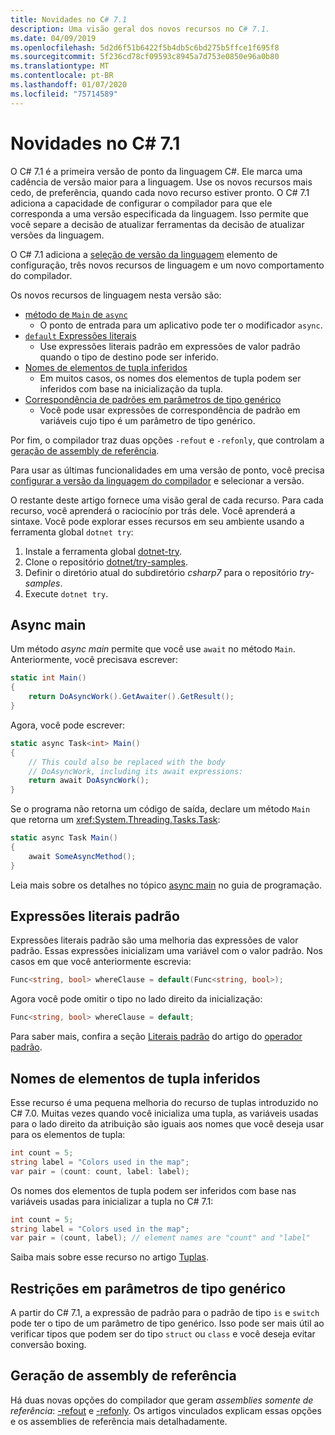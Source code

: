 ```yaml
---
title: Novidades no C# 7.1
description: Uma visão geral dos novos recursos no C# 7.1.
ms.date: 04/09/2019
ms.openlocfilehash: 5d2d6f51b6422f5b4db5c6bd275b5ffce1f695f8
ms.sourcegitcommit: 5f236cd78cf09593c8945a7d753e0850e96a0b80
ms.translationtype: MT
ms.contentlocale: pt-BR
ms.lasthandoff: 01/07/2020
ms.locfileid: "75714589"
---
```

# <a name="whats-new-in-c-71"></a>Novidades no C# 7.1

O C# 7.1 é a primeira versão de ponto da linguagem C#. Ele marca uma cadência de versão maior para a linguagem. Use os novos recursos mais cedo, de preferência, quando cada novo recurso estiver pronto. O C# 7.1 adiciona a capacidade de configurar o compilador para que ele corresponda a uma versão especificada da linguagem. Isso permite que você separe a decisão de atualizar ferramentas da decisão de atualizar versões da linguagem.

O C# 7.1 adiciona a [seleção de versão da linguagem](../language-reference/configure-language-version.md) elemento de configuração, três novos recursos de linguagem e um novo comportamento do compilador.

Os novos recursos de linguagem nesta versão são:

- [método de `Main` de `async`](#async-main)
  - O ponto de entrada para um aplicativo pode ter o modificador `async`.
- [`default` Expressões literais](#default-literal-expressions)
  - Use expressões literais padrão em expressões de valor padrão quando o tipo de destino pode ser inferido.
- [Nomes de elementos de tupla inferidos](#inferred-tuple-element-names)
  - Em muitos casos, os nomes dos elementos de tupla podem ser inferidos com base na inicialização da tupla.
- [Correspondência de padrões em parâmetros de tipo genérico](#pattern-matching-on-generic-type-parameters)
  - Você pode usar expressões de correspondência de padrão em variáveis cujo tipo é um parâmetro de tipo genérico.

Por fim, o compilador traz duas opções `-refout` e `-refonly`, que controlam a [geração de assembly de referência](#reference-assembly-generation).

Para usar as últimas funcionalidades em uma versão de ponto, você precisa [configurar a versão da linguagem do compilador](../language-reference/configure-language-version.md) e selecionar a versão.

O restante deste artigo fornece uma visão geral de cada recurso. Para cada recurso, você aprenderá o raciocínio por trás dele. Você aprenderá a sintaxe. Você pode explorar esses recursos em seu ambiente usando a ferramenta global `dotnet try`:

1. Instale a ferramenta global [dotnet-try](https://github.com/dotnet/try/blob/master/README.md#setup).
1. Clone o repositório [dotnet/try-samples](https://github.com/dotnet/try-samples).
1. Definir o diretório atual do subdiretório *csharp7* para o repositório *try-samples*.
1. Execute `dotnet try`.

## <a name="async-main"></a>Async main

Um método *async main* permite que você use `await` no método `Main`.
Anteriormente, você precisava escrever:

```csharp
static int Main()
{
    return DoAsyncWork().GetAwaiter().GetResult();
}
```

Agora, você pode escrever:

```csharp
static async Task<int> Main()
{
    // This could also be replaced with the body
    // DoAsyncWork, including its await expressions:
    return await DoAsyncWork();
}
```

Se o programa não retorna um código de saída, declare um método `Main` que retorna um <xref:System.Threading.Tasks.Task>:

```csharp
static async Task Main()
{
    await SomeAsyncMethod();
}
```

Leia mais sobre os detalhes no tópico [async main](../programming-guide/main-and-command-args/index.md) no guia de programação.

## <a name="default-literal-expressions"></a>Expressões literais padrão

Expressões literais padrão são uma melhoria das expressões de valor padrão.
Essas expressões inicializam uma variável com o valor padrão. Nos casos em que você anteriormente escrevia:

```csharp
Func<string, bool> whereClause = default(Func<string, bool>);
```

Agora você pode omitir o tipo no lado direito da inicialização:

```csharp
Func<string, bool> whereClause = default;
```

Para saber mais, confira a seção [Literais padrão](../language-reference/operators/default.md#default-literal) do artigo do [operador padrão](../language-reference/operators/default.md).

## <a name="inferred-tuple-element-names"></a>Nomes de elementos de tupla inferidos

Esse recurso é uma pequena melhoria do recurso de tuplas introduzido no C# 7.0. Muitas vezes quando você inicializa uma tupla, as variáveis usadas para o lado direito da atribuição são iguais aos nomes que você deseja usar para os elementos de tupla:

```csharp
int count = 5;
string label = "Colors used in the map";
var pair = (count: count, label: label);
```

Os nomes dos elementos de tupla podem ser inferidos com base nas variáveis usadas para inicializar a tupla no C# 7.1:

```csharp
int count = 5;
string label = "Colors used in the map";
var pair = (count, label); // element names are "count" and "label"
```

Saiba mais sobre esse recurso no artigo [Tuplas](../tuples.md).

## <a name="pattern-matching-on-generic-type-parameters"></a>Restrições em parâmetros de tipo genérico

A partir do C# 7.1, a expressão de padrão para o padrão de tipo `is` e `switch` pode ter o tipo de um parâmetro de tipo genérico. Isso pode ser mais útil ao verificar tipos que podem ser do tipo `struct` ou `class` e você deseja evitar conversão boxing.

## <a name="reference-assembly-generation"></a>Geração de assembly de referência

Há duas novas opções do compilador que geram *assemblies somente de referência*: [-refout](../language-reference/compiler-options/refout-compiler-option.md) e [-refonly](../language-reference/compiler-options/refonly-compiler-option.md).
Os artigos vinculados explicam essas opções e os assemblies de referência mais detalhadamente.
